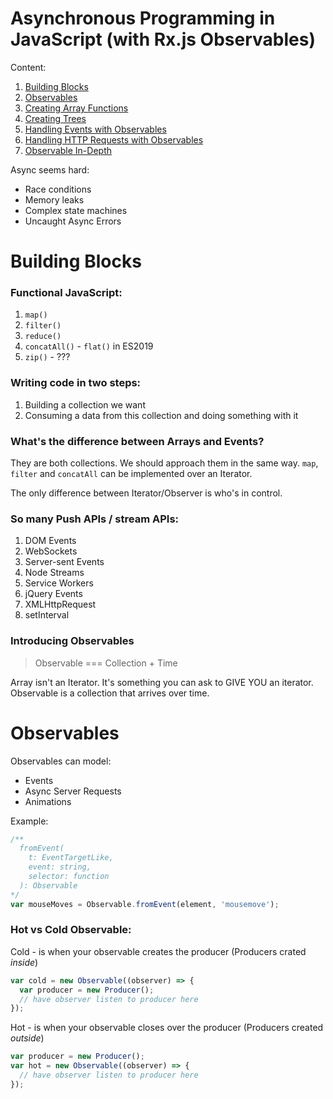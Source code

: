 # Asynchronous Programming in JavaScript (with Rx.js Observables)

Content:
1. [Building Blocks](#building-blocks)
2. [Observables](#observables)
3. [Creating Array Functions](#creating-array)
4. [Creating Trees](#creating-trees)
5. [Handling Events with Observables](#handling-events)
6. [Handling HTTP Requests with Observables](#handing-http)
7. [Observable In-Depth](#observable-in-depth)

Async seems hard:
- Race conditions
- Memory leaks
- Complex state machines
- Uncaught Async Errors

# Building Blocks

### Functional JavaScript:
1. `map()`
2. `filter()`
3. `reduce()`
4. `concatAll()` - `flat()` in ES2019
5. `zip()` - ???

### Writing code in two steps:
1. Building a collection we want
2. Consuming a data from this collection and doing something with it

### What's the difference between Arrays and Events?

They are both collections. We should approach them in the same way. 
`map`, `filter` and `concatAll` can be implemented over an Iterator.

The only difference between Iterator/Observer is who's in control.

### So many Push APIs / stream APIs:
1. DOM Events
2. WebSockets
3. Server-sent Events
4. Node Streams
5. Service Workers
6. jQuery Events
7. XMLHttpRequest
8. setInterval


### Introducing Observables
> Observable === Collection + Time

Array isn't an Iterator. It's something you can ask to GIVE YOU an iterator.
Observable is a collection that arrives over time. 

# Observables

Observables can model:
- Events
- Async Server Requests
- Animations

Example:
```js
/**
  fromEvent(
    t: EventTargetLike, 
    event: string, 
    selector: function
  ): Observable 
*/
var mouseMoves = Observable.fromEvent(element, 'mousemove');
```

### Hot vs Cold Observable:

Cold - is when your observable creates the producer (Producers crated *inside*)

```js
var cold = new Observable((observer) => {
  var producer = new Producer();
  // have observer listen to producer here
});
```

Hot - is when your observable closes over the producer (Producers created *outside*)

```js
var producer = new Producer();
var hot = new Observable((observer) => {
  // have observer listen to producer here
});
```

